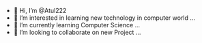 - 👋 Hi, I’m @Atul222
- 👀 I’m interested in learning new technology in computer world ...
- 🌱 I’m currently learning Computer Science ...
- 💞️ I’m looking to collaborate on new Project ...


<!---
Atul222/Atul222 is a ✨ special ✨ repository because its `README.md` (this file) appears on your GitHub profile.
You can click the Preview link to take a look at your changes.
--->
